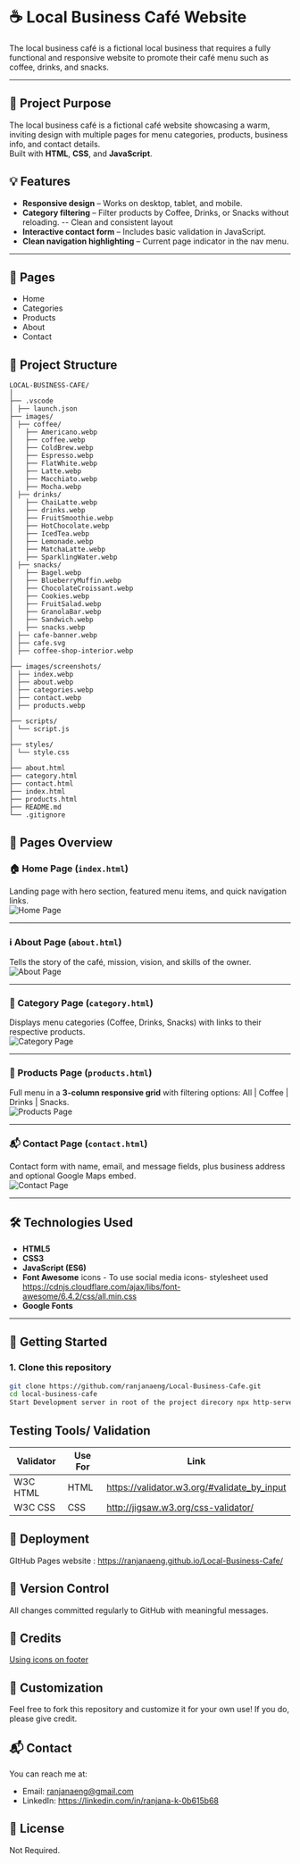 # ☕ Local Business Café Website
The local business café is a fictional local business that requires a fully functional and responsive website to promote their café menu such as coffee, drinks, and snacks.

---

## 📌 Project Purpose
The local business café is a fictional café website showcasing a warm, inviting design with multiple pages for menu categories, products, business info, and contact details.  
Built with **HTML**, **CSS**, and **JavaScript**.

## 💡 Features
- **Responsive design** – Works on desktop, tablet, and mobile.
- **Category filtering** – Filter products by Coffee, Drinks, or Snacks without reloading.
-- Clean and consistent layout
- **Interactive contact form** – Includes basic validation in JavaScript.
- **Clean navigation highlighting** – Current page indicator in the nav menu.

---

## 📁 Pages
- Home
- Categories
- Products
- About
- Contact

## 📂 Project Structure

```
LOCAL-BUSINESS-CAFE/
│
├── .vscode
│ ├── launch.json
├── images/
│ ├── coffee/
│   ├── Americano.webp
│   ├── coffee.webp
│   ├── ColdBrew.webp
│   ├── Espresso.webp
│   ├── FlatWhite.webp
│   ├── Latte.webp
│   ├── Macchiato.webp
│   ├── Mocha.webp
│ ├── drinks/
│   ├── ChaiLatte.webp
│   ├── drinks.webp
│   ├── FruitSmoothie.webp
│   ├── HotChocolate.webp
│   ├── IcedTea.webp
│   ├── Lemonade.webp
│   ├── MatchaLatte.webp
│   ├── SparklingWater.webp
│ ├── snacks/
│   ├── Bagel.webp
│   ├── BlueberryMuffin.webp
│   ├── ChocolateCroissant.webp
│   ├── Cookies.webp
│   ├── FruitSalad.webp
│   ├── GranolaBar.webp
│   ├── Sandwich.webp
│   ├── snacks.webp
│ ├── cafe-banner.webp
│ ├── cafe.svg
│ ├── coffee-shop-interior.webp
│
├── images/screenshots/
│ ├── index.webp
│ ├── about.webp
│ ├── categories.webp
│ ├── contact.webp
│ ├── products.webp
│
├── scripts/
│ └── script.js
│
├── styles/
│ └── style.css
│
├── about.html
├── category.html
├── contact.html
├── index.html
├── products.html
├── README.md
└── .gitignore

```


## 📑 Pages Overview

### 🏠 Home Page (`index.html`)
Landing page with hero section, featured menu items, and quick navigation links.  
![Home Page](./images/screenshots/index.png)

---

### ℹ️ About Page (`about.html`)
Tells the story of the café, mission, vision, and skills of the owner.  
![About Page](./images/screenshots/about.png)

---

### 📂 Category Page (`category.html`)
Displays menu categories (Coffee, Drinks, Snacks) with links to their respective products.  
![Category Page](./images/screenshots/categories.png)

---

### 🛒 Products Page (`products.html`)
Full menu in a **3-column responsive grid** with filtering options: All | Coffee | Drinks | Snacks.  
![Products Page](./images/screenshots/products.png)

---

### 📬 Contact Page (`contact.html`)
Contact form with name, email, and message fields, plus business address and optional Google Maps embed.  
![Contact Page](./images/screenshots/contact.png)

---

## 🛠️ Technologies Used
- **HTML5**
- **CSS3**
- **JavaScript (ES6)**
- **Font Awesome** icons - To use social media icons- stylesheet used https://cdnjs.cloudflare.com/ajax/libs/font-awesome/6.4.2/css/all.min.css
- **Google Fonts**


---

## 🚀 Getting Started

### 1. Clone this repository
```bash
git clone https://github.com/ranjanaeng/Local-Business-Cafe.git
cd local-business-cafe
Start Development server in root of the project direcory npx http-server -p 8080
```

## Testing Tools/ Validation

| Validator           | Use For |  Link                                           |
|---------------------|---------|-------------------------------------------------|
| W3C HTML            | HTML    |   https://validator.w3.org/#validate_by_input   |
| W3C CSS             | CSS     | http://jigsaw.w3.org/css-validator/             |


## 🚀 Deployment
GItHub Pages website : https://ranjanaeng.github.io/Local-Business-Cafe/


## 🔄 Version Control
All changes committed regularly to GitHub with meaningful messages.

## 📌 Credits
[Using icons on footer](https://cdnjs.cloudflare.com/ajax/libs/font-awesome/6.6.0/css/all.min.css)

## 🎨 Customization

Feel free to fork this repository and customize it for your own use! If you do, please give credit.

## 📬 Contact

You can reach me at:  
- Email: ranjanaeng@gmail.com
- LinkedIn: https://linkedin.com/in/ranjana-k-0b615b68


## 📄 License

Not Required.